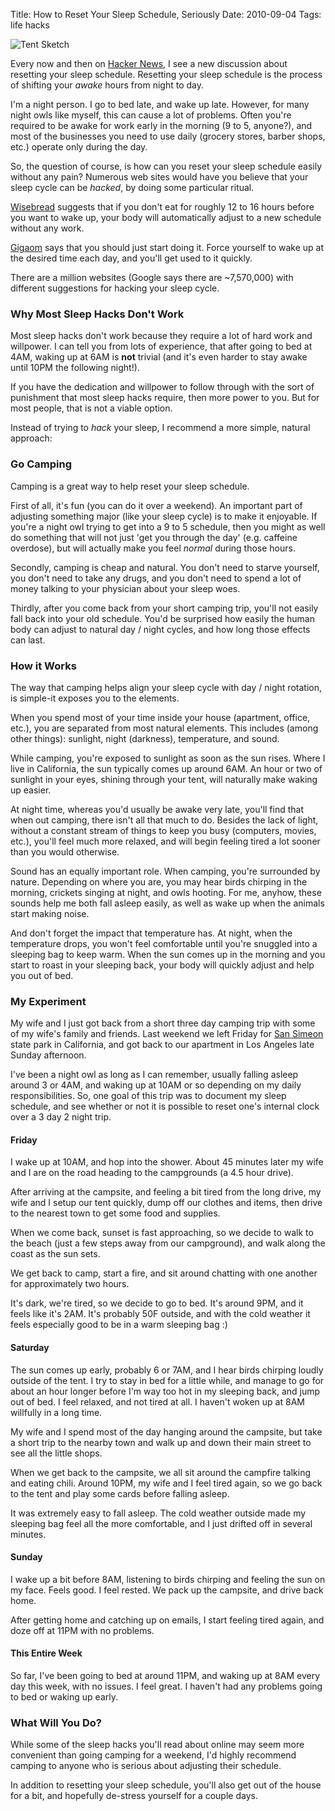 Title: How to Reset Your Sleep Schedule, Seriously
Date: 2010-09-04
Tags: life hacks


![Tent Sketch][]


Every now and then on [Hacker News][], I see a new discussion about resetting
your sleep schedule.  Resetting your sleep schedule is the process of shifting
your *awake* hours from night to day.

I'm a night person.  I go to bed late, and wake up late.  However, for many
night owls like myself, this can cause a lot of problems.  Often you're
required to be awake for work early in the morning (9 to 5, anyone?), and most
of the businesses you need to use daily (grocery stores, barber shops, etc.)
operate only during the day.

So, the question of course, is how can you reset your sleep schedule easily
without any pain?  Numerous web sites would have you believe that your sleep
cycle can be *hacked*, by doing some particular ritual.

[Wisebread][] suggests that if you don't eat for roughly 12 to 16 hours before
you want to wake up, your body will automatically adjust to a new schedule
without any work.

[Gigaom][] says that you should just start doing it.  Force yourself to wake up
at the desired time each day, and you'll get used to it quickly.

There are a million websites (Google says there are ~7,570,000) with different
suggestions for hacking your sleep cycle.


### Why Most Sleep Hacks Don't Work

Most sleep hacks don't work because they require a lot of hard work and
willpower.  I can tell you from lots of experience, that after going to bed at
4AM, waking up at 6AM is **not** trivial (and it's even harder to stay awake
until 10PM the following night!).

If you have the dedication and willpower to follow through with the sort of
punishment that most sleep hacks require, then more power to you.  But for most
people, that is not a viable option.

Instead of trying to *hack* your sleep, I recommend a more simple, natural
approach:


### Go Camping

Camping is a great way to help reset your sleep schedule.

First of all, it's fun (you can do it over a weekend).  An important part of
adjusting something major (like your sleep cycle) is to make it enjoyable.  If
you're a night owl trying to get into a 9 to 5 schedule, then you might as well
do something that will not just 'get you through the day' (e.g. caffeine
overdose), but will actually make you feel *normal* during those hours.

Secondly, camping is cheap and natural.  You don't need to starve yourself, you
don't need to take any drugs, and you don't need to spend a lot of money
talking to your physician about your sleep woes.

Thirdly, after you come back from your short camping trip, you'll not easily
fall back into your old schedule.  You'd be surprised how easily the human body
can adjust to natural day / night cycles, and how long those effects can last.


### How it Works

The way that camping helps align your sleep cycle with day / night rotation, is
simple-it exposes you to the elements.

When you spend most of your time inside your house (apartment, office, etc.),
you are separated from most natural elements.  This includes (among other
things): sunlight, night (darkness), temperature, and sound.

While camping, you're exposed to sunlight as soon as the sun rises.  Where I
live in California, the sun typically comes up around 6AM.  An hour or two of
sunlight in your eyes, shining through your tent, will naturally make waking up
easier.

At night time, whereas you'd usually be awake very late, you'll find that when
out camping, there isn't all that much to do.  Besides the lack of light,
without a constant stream of things to keep you busy (computers, movies, etc.),
you'll feel much more relaxed, and will begin feeling tired a lot sooner than
you would otherwise.

Sound has an equally important role.  When camping, you're surrounded by
nature.  Depending on where you are, you may hear birds chirping in the
morning, crickets singing at night, and owls hooting.  For me, anyhow, these
sounds help me both fall asleep easily, as well as wake up when the animals
start making noise.

And don't forget the impact that temperature has.  At night, when the
temperature drops, you won't feel comfortable until you're snuggled into a
sleeping bag to keep warm.  When the sun comes up in the morning and you start
to roast in your sleeping back, your body will quickly adjust and help you out
of bed.


### My Experiment

My wife and I just got back from a short three day camping trip with some of my
wife's family and friends.  Last weekend we left Friday for [San Simeon][]
state park in California, and got back to our apartment in Los Angeles late
Sunday afternoon.

I've been a night owl as long as I can remember, usually falling asleep around
3 or 4AM, and waking up at 10AM or so depending on my daily responsibilities.
So, one goal of this trip was to document my sleep schedule, and see whether or
not it is possible to reset one's internal clock over a 3 day 2 night trip.


#### Friday

I wake up at 10AM, and hop into the shower.  About 45 minutes later my wife and
I are on the road heading to the campgrounds (a 4.5 hour drive).

After arriving at the campsite, and feeling a bit tired from the long drive, my
wife and I setup our tent quickly, dump off our clothes and items, then drive
to the nearest town to get some food and supplies.

When we come back, sunset is fast approaching, so we decide to walk to the
beach (just a few steps away from our campground), and walk along the coast as
the sun sets.

We get back to camp, start a fire, and sit around chatting with one another for
approximately two hours.

It's dark, we're tired, so we decide to go to bed.  It's around 9PM, and it
feels like it's 2AM.  It's probably 50F outside, and with the cold weather it
feels especially good to be in a warm sleeping bag :)


#### Saturday

The sun comes up early, probably 6 or 7AM, and I hear birds chirping loudly
outside of the tent.  I try to stay in bed for a little while, and manage to go
for about an hour longer before I'm way too hot in my sleeping back, and jump
out of bed.  I feel relaxed, and not tired at all.  I haven't woken up at 8AM
willfully in a long time.

My wife and I spend most of the day hanging around the campsite, but take a
short trip to the nearby town and walk up and down their main street to see all
the little shops.

When we get back to the campsite, we all sit around the campfire talking and
eating chili.  Around 10PM, my wife and I feel tired again, so we go back to
the tent and play some cards before falling asleep.

It was extremely easy to fall asleep.  The cold weather outside made my
sleeping bag feel all the more comfortable, and I just drifted off in several
minutes.


#### Sunday

I wake up a bit before 8AM, listening to birds chirping and feeling the sun on
my face.  Feels good.  I feel rested.  We pack up the campsite, and drive back
home.

After getting home and catching up on emails, I start feeling tired again, and
doze off at 11PM with no problems.


#### This Entire Week

So far, I've been going to bed at around 11PM, and waking up at 8AM every day
this week, with no issues.  I feel great.  I haven't had any problems going to
bed or waking up early.


### What Will You Do?

While some of the sleep hacks you'll read about online may seem more convenient
than going camping for a weekend, I'd highly recommend camping to anyone who is
serious about adjusting their schedule.

In addition to resetting your sleep schedule, you'll also get out of the house
for a bit, and hopefully de-stress yourself for a couple days.


  [Tent Sketch]: |filename|/images/2010/tent-sketch.png "Tent Sketch"
  [Hacker News]: http://news.ycombinator.com/ "Hacker News"
  [Wisebread]: http://www.wisebread.com/how-to-naturally-reset-your-sleep-cycle-overnight/ "Wisebread on How to Naturally Reset Your SLeep Cycle"
  [Gigaom]: http://gigaom.com/collaboration/how-to-reset-your-body-clock/ "Gigaom on How to Reset Your Body Clock"
  [San Simeon]: http://www.parks.ca.gov/?page_id=590 "San Simeon State Park"
